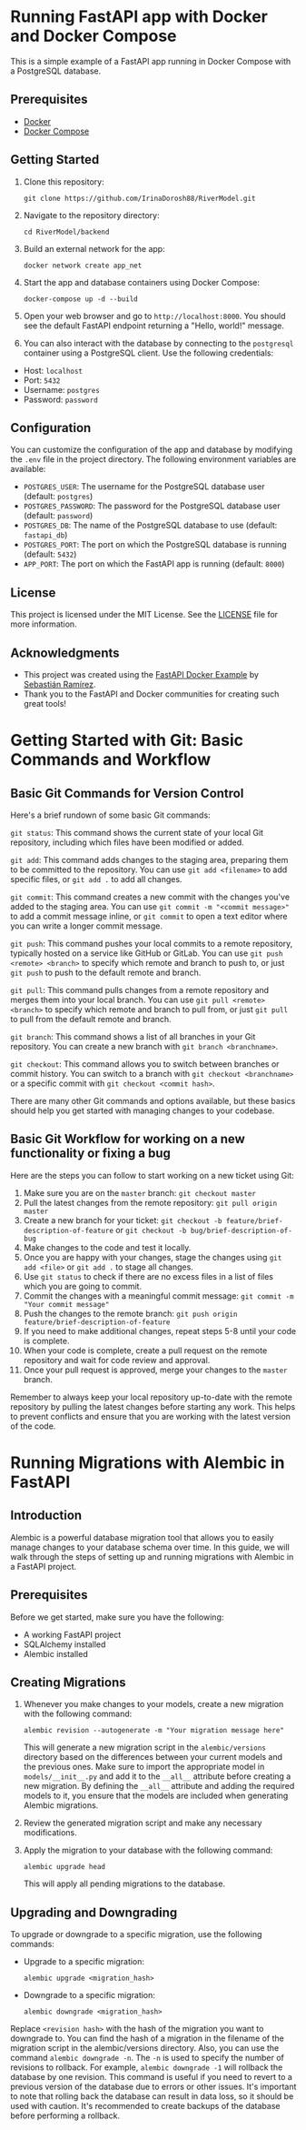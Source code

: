 # Running FastAPI app with Docker and Docker Compose

This is a simple example of a FastAPI app running in Docker Compose with a PostgreSQL database.

## Prerequisites

- [Docker](https://docs.docker.com/get-docker/)
- [Docker Compose](https://docs.docker.com/compose/install/)

## Getting Started

1. Clone this repository:

   `git clone https://github.com/IrinaDorosh88/RiverModel.git`

2. Navigate to the repository directory:

   `cd RiverModel/backend`

3. Build an external network for the app:

   `docker network create app_net`

4. Start the app and database containers using Docker Compose:

   `docker-compose up -d --build`

5. Open your web browser and go to `http://localhost:8000`. You should see the default FastAPI endpoint returning a "Hello, world!" message.

6. You can also interact with the database by connecting to the `postgresql` container using a PostgreSQL client. Use the following credentials:

- Host: `localhost`
- Port: `5432`
- Username: `postgres`
- Password: `password`

## Configuration

You can customize the configuration of the app and database by modifying the `.env` file in the project directory. The following environment variables are available:

- `POSTGRES_USER`: The username for the PostgreSQL database user (default: `postgres`)
- `POSTGRES_PASSWORD`: The password for the PostgreSQL database user (default: `password`)
- `POSTGRES_DB`: The name of the PostgreSQL database to use (default: `fastapi_db`)
- `POSTGRES_PORT`: The port on which the PostgreSQL database is running (default: `5432`)
- `APP_PORT`: The port on which the FastAPI app is running (default: `8000`)

## License

This project is licensed under the MIT License. See the [LICENSE](LICENSE) file for more information.

## Acknowledgments

- This project was created using the [FastAPI Docker Example](https://github.com/tiangolo/fastapi-docker-example) by [Sebastián Ramírez](https://github.com/tiangolo).
- Thank you to the FastAPI and Docker communities for creating such great tools!

# Getting Started with Git: Basic Commands and Workflow

## Basic Git Commands for Version Control

Here's a brief rundown of some basic Git commands:

`git status`: This command shows the current state of your local Git repository, including which files have been modified or added.

`git add`: This command adds changes to the staging area, preparing them to be committed to the repository. You can use `git add <filename>` to add specific files, or `git add .` to add all changes.

`git commit`: This command creates a new commit with the changes you've added to the staging area. You can use `git commit -m "<commit message>"` to add a commit message inline, or `git commit` to open a text editor where you can write a longer commit message.

`git push`: This command pushes your local commits to a remote repository, typically hosted on a service like GitHub or GitLab. You can use `git push <remote> <branch>` to specify which remote and branch to push to, or just `git push` to push to the default remote and branch.

`git pull`: This command pulls changes from a remote repository and merges them into your local branch. You can use `git pull <remote> <branch>` to specify which remote and branch to pull from, or just `git pull` to pull from the default remote and branch.

`git branch`: This command shows a list of all branches in your Git repository. You can create a new branch with `git branch <branchname>`.

`git checkout`: This command allows you to switch between branches or commit history. You can switch to a branch with `git checkout <branchname>` or a specific commit with `git checkout <commit hash>`.

There are many other Git commands and options available, but these basics should help you get started with managing changes to your codebase.

## Basic Git Workflow for working on a new functionality or fixing a bug

Here are the steps you can follow to start working on a new ticket using Git:

1. Make sure you are on the `master` branch: `git checkout master`
2. Pull the latest changes from the remote repository: `git pull origin master`
3. Create a new branch for your ticket: `git checkout -b feature/brief-description-of-feature` or `git checkout -b bug/brief-description-of-bug`
4. Make changes to the code and test it locally.
5. Once you are happy with your changes, stage the changes using `git add <file>` or `git add .` to stage all changes.
6. Use `git status` to check if there are no excess files in a list of files which you are going to commit.
7. Commit the changes with a meaningful commit message: `git commit -m "Your commit message"`
8. Push the changes to the remote branch: `git push origin feature/brief-description-of-feature`
9. If you need to make additional changes, repeat steps 5-8 until your code is complete.
10. When your code is complete, create a pull request on the remote repository and wait for code review and approval.
11. Once your pull request is approved, merge your changes to the `master` branch.

Remember to always keep your local repository up-to-date with the remote repository by pulling the latest changes before starting any work. This helps to prevent conflicts and ensure that you are working with the latest version of the code.

# Running Migrations with Alembic in FastAPI

## Introduction

Alembic is a powerful database migration tool that allows you to easily manage changes to your database schema over time. In this guide, we will walk through the steps of setting up and running migrations with Alembic in a FastAPI project.

## Prerequisites

Before we get started, make sure you have the following:

- A working FastAPI project
- SQLAlchemy installed
- Alembic installed

## Creating Migrations

1. Whenever you make changes to your models, create a new migration with the following command:

   `alembic revision --autogenerate -m "Your migration message here"`

   This will generate a new migration script in the `alembic/versions` directory based on the differences between your current models and the previous ones. Make sure to import the appropriate model in `models/__init__.py` and add it to the `__all__` attribute before creating a new migration. By defining the `__all__` attribute and adding the required models to it, you ensure that the models are included when generating Alembic migrations.

2. Review the generated migration script and make any necessary modifications.

3. Apply the migration to your database with the following command:
   
   `alembic upgrade head`

   This will apply all pending migrations to the database.

## Upgrading and Downgrading

To upgrade or downgrade to a specific migration, use the following commands:

- Upgrade to a specific migration:

   `alembic upgrade <migration_hash>`

- Downgrade to a specific migration:

   `alembic downgrade <migration_hash>`

Replace `<revision hash>` with the hash of the migration you want to downgrade to. You can find the hash of a migration in the filename of the migration script in the alembic/versions directory. Also, you can use the command `alembic downgrade -n`. The `-n` is used to specify the number of revisions to rollback. For example, `alembic downgrade -1` will rollback the database by one revision. This command is useful if you need to revert to a previous version of the database due to errors or other issues. It's important to note that rolling back the database can result in data loss, so it should be used with caution. It's recommended to create backups of the database before performing a rollback.
